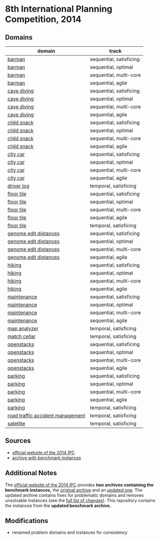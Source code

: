# 8th International Planning Competition, 2014

## Domains

| domain | track |
|--------|-------|
| [barman](domains/barman-sequential-satisficing) | sequential, satisficing |
| [barman](domains/barman-sequential-optimal) | sequential, optimal |
| [barman](domains/barman-sequential-multi-core) | sequential, multi-core |
| [barman](domains/barman-sequential-agile) | sequential, agile |
| [cave diving](domains/cave-diving-sequential-satisficing) | sequential, satisficing |
| [cave diving](domains/cave-diving-sequential-optimal) | sequential, optimal |
| [cave diving](domains/cave-diving-sequential-multi-core) | sequential, multi-core |
| [cave diving](domains/cave-diving-sequential-agile) | sequential, agile |
| [child snack](domains/child-snack-sequential-satisficing) | sequential, satisficing |
| [child snack](domains/child-snack-sequential-optimal) | sequential, optimal |
| [child snack](domains/child-snack-sequential-multi-core) | sequential, multi-core |
| [child snack](domains/child-snack-sequential-agile) | sequential, agile |
| [city car](domains/city-car-sequential-satisficing) | sequential, satisficing |
| [city car](domains/city-car-sequential-optimal) | sequential, optimal |
| [city car](domains/city-car-sequential-multi-core) | sequential, multi-core |
| [city car](domains/city-car-sequential-agile) | sequential, agile |
| [driver log](domains/driver-log-temporal-satisficing) | temporal, satisficing |
| [floor tile](domains/floor-tile-sequential-satisficing) | sequential, satisficing |
| [floor tile](domains/floor-tile-sequential-optimal) | sequential, optimal |
| [floor tile](domains/floor-tile-sequential-multi-core) | sequential, multi-core |
| [floor tile](domains/floor-tile-sequential-agile) | sequential, agile |
| [floor tile](domains/floor-tile-temporal-satisficing) | temporal, satisficing |
| [genome edit distances](domains/genome-edit-distances-sequential-satisficing) | sequential, satisficing |
| [genome edit distances](domains/genome-edit-distances-sequential-optimal) | sequential, optimal |
| [genome edit distances](domains/genome-edit-distances-sequential-multi-core) | sequential, multi-core |
| [genome edit distances](domains/genome-edit-distances-sequential-agile) | sequential, agile |
| [hiking](domains/hiking-sequential-satisficing) | sequential, satisficing |
| [hiking](domains/hiking-sequential-optimal) | sequential, optimal |
| [hiking](domains/hiking-sequential-multi-core) | sequential, multi-core |
| [hiking](domains/hiking-sequential-agile) | sequential, agile |
| [maintenance](domains/maintenance-sequential-satisficing) | sequential, satisficing |
| [maintenance](domains/maintenance-sequential-optimal) | sequential, optimal |
| [maintenance](domains/maintenance-sequential-multi-core) | sequential, multi-core |
| [maintenance](domains/maintenance-sequential-agile) | sequential, agile |
| [map analyzer](domains/map-analyzer-temporal-satisficing) | temporal, satisficing |
| [match cellar](domains/match-cellar-temporal-satisficing) | temporal, satisficing |
| [openstacks](domains/openstacks-sequential-satisficing) | sequential, satisficing |
| [openstacks](domains/openstacks-sequential-optimal) | sequential, optimal |
| [openstacks](domains/openstacks-sequential-multi-core) | sequential, multi-core |
| [openstacks](domains/openstacks-sequential-agile) | sequential, agile |
| [parking](domains/parking-sequential-satisficing) | sequential, satisficing |
| [parking](domains/parking-sequential-optimal) | sequential, optimal |
| [parking](domains/parking-sequential-multi-core) | sequential, multi-core |
| [parking](domains/parking-sequential-agile) | sequential, agile |
| [parking](domains/parking-temporal-satisficing) | temporal, satisficing |
| [road traffic accident management](domains/road-traffic-accident-management-temporal-satisficing) | temporal, satisficing |
| [satellite](domains/satellite-temporal-satisficing) | temporal, satisficing |

## Sources

* [official website of the 2014 IPC][1]
* [archive with benchmark instances][2]

## Additional Notes

The [official website of the 2014 IPC][1] provides **two archives containing the benchmark instances,** the [original archive][3] and an [updated one][2].
The updated archive contains fixes for problematic domains and removes unsolvable instances (see the [full list of changes][4]).
This repository contains the instances from the **updated benchmark archive.**

## Modifications

* renamed problem domains and instances for consistency




[1]:https://helios.hud.ac.uk/scommv/IPC-14/index.html
[2]:https://helios.hud.ac.uk/scommv/IPC-14/repository/benchmarksV1.1.zip
[3]:http://helios.hud.ac.uk/scommv/IPC-14/repository/benchmarks.tar.gz
[4]:https://helios.hud.ac.uk/scommv/IPC-14/benchmark.html
